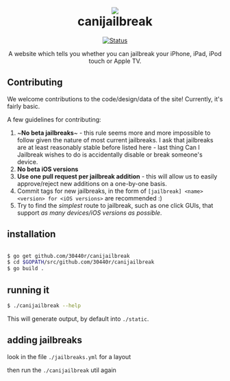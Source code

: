 <h1 align="center">
  <img src="https://github.com/30440r/30440r.github.io/blob/master/img/cydia.png?raw=true"><br>
  canijailbreak
</h1>

<p align="center">
  <a href="http://30440r.xyz/canijailbreak"><img src="https://badgen.net/badge/Status/Updated/green" alt="Status"></a>
</p>
<p align="center">
A website which tells you whether you can jailbreak your iPhone, iPad, iPod touch or Apple TV.
</p>

## Contributing

We welcome contributions to the code/design/data of the site! Currently, it's fairly basic.

A few guidelines for contributing:

1. ~**No beta jailbreaks**~ - this rule seems more and more impossible to follow given the nature of most current jailbreaks. I ask that jailbreaks are at least reasonably stable before listed here - last thing Can I Jailbreak wishes to do is accidentally disable or break someone's device.
2. **No beta iOS versions**
3. **Use one pull request per jailbreak addition** - this will allow us to easily approve/reject new additions on a one-by-one basis.
4. Commit tags for new jailbreaks, in the form of `[jailbreak] <name> <version> for <iOS versions>` are recommended :)
5. Try to find the _simplest_ route to jailbreak, such as one click GUIs, that support _as many devices/iOS versions as possible_.


## installation

```bash

$ go get github.com/30440r/canijailbreak
$ cd $GOPATH/src/github.com/30440r/canijailbreak
$ go build .
```

## running it

```bash
$ ./canijailbreak --help
```

This will generate output, by default into `./static`. 

## adding jailbreaks

look in the file `./jailbreaks.yml` for a layout

then run the `./canijailbreak` util again
